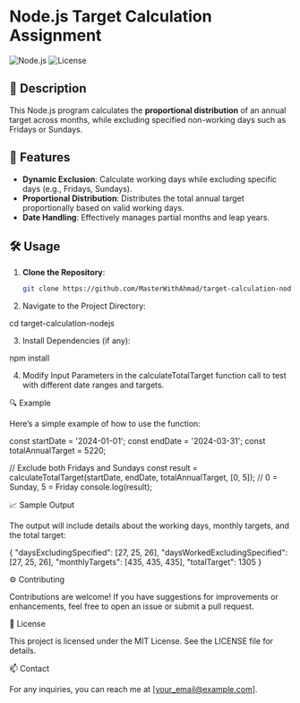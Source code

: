 # Node.js Target Calculation Assignment

![Node.js](https://img.shields.io/badge/Node.js-v16.0.0-green) ![License](https://img.shields.io/badge/license-MIT-blue)

## 📖 Description
This Node.js program calculates the **proportional distribution** of an annual target across months, while excluding specified non-working days such as Fridays or Sundays.

## 🚀 Features
- **Dynamic Exclusion**: Calculate working days while excluding specific days (e.g., Fridays, Sundays).
- **Proportional Distribution**: Distributes the total annual target proportionally based on valid working days.
- **Date Handling**: Effectively manages partial months and leap years.

## 🛠️ Usage
1. **Clone the Repository**:
   ```bash
   git clone https://github.com/MasterWithAhmad/target-calculation-nodejs.git

2. Navigate to the Project Directory:

cd target-calculation-nodejs


3. Install Dependencies (if any):

npm install


4. Modify Input Parameters in the calculateTotalTarget function call to test with different date ranges and targets.



🔍 Example

Here’s a simple example of how to use the function:

const startDate = '2024-01-01';
const endDate = '2024-03-31';
const totalAnnualTarget = 5220;

// Exclude both Fridays and Sundays
const result = calculateTotalTarget(startDate, endDate, totalAnnualTarget, [0, 5]); // 0 = Sunday, 5 = Friday
console.log(result);

📈 Sample Output

The output will include details about the working days, monthly targets, and the total target:

{
  "daysExcludingSpecified": [27, 25, 26],
  "daysWorkedExcludingSpecified": [27, 25, 26],
  "monthlyTargets": [435, 435, 435],
  "totalTarget": 1305
}

⚙️ Contributing

Contributions are welcome! If you have suggestions for improvements or enhancements, feel free to open an issue or submit a pull request.

📄 License

This project is licensed under the MIT License. See the LICENSE file for details.

📫 Contact

For any inquiries, you can reach me at [your_email@example.com].
